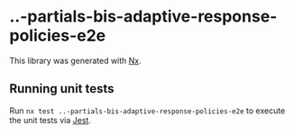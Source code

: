 # ..-partials-bis-adaptive-response-policies-e2e

This library was generated with [Nx](https://nx.dev).

## Running unit tests

Run `nx test ..-partials-bis-adaptive-response-policies-e2e` to execute the unit tests via [Jest](https://jestjs.io).

